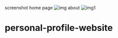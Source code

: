 screenshot
home page
![img](https://user-images.githubusercontent.com/75716804/132098622-edbd743a-5ccb-47b4-aba0-18aa00127eb6.png)
about
![img1](https://user-images.githubusercontent.com/75716804/132098798-9b4b9c12-a617-4981-982b-709088c757ac.png)

# personal-profile-website
